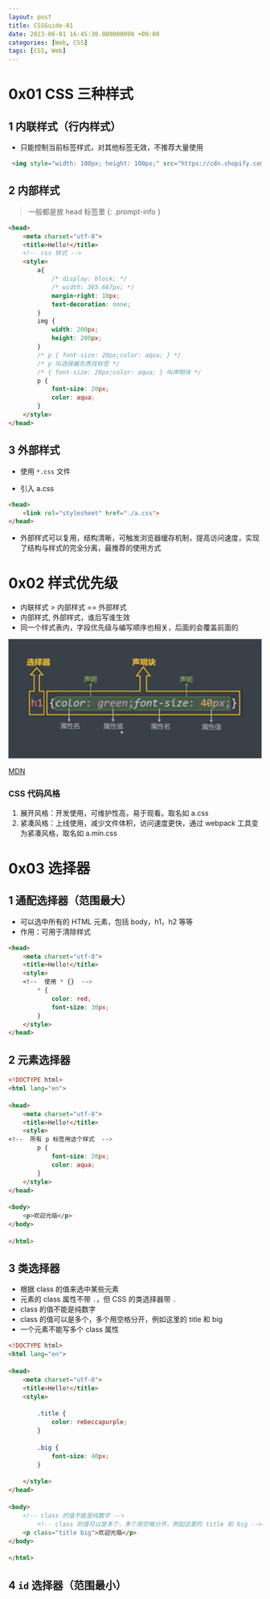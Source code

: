 ```yaml
---
layout: post
title: CSSGuide-01
date: 2023-06-01 16:45:30.000000000 +09:00
categories: [Web, CSS]
tags: [CSS, Web]
---
```


# 0x01 CSS 三种样式

## 1 内联样式（行内样式）
* 只能控制当前标签样式，对其他标签无效，不推荐大量使用

```html
 <img style="width: 100px; height: 100px;" src="https://cdn.shopify.com/s/files">
```

## 2 内部样式

> 一般都是放 head 标签里
{: .prompt-info }


```html
<head>
    <meta charset="utf-8">
    <title>Hello!</title>
    <!-- css 样式 -->
    <style>
        a{
            /* display: block; */
            /* width: 365.667px; */
            margin-right: 10px;
            text-decoration: none;
        }
        img {
            width: 200px;
            height: 200px;
        }
        /* p { font-size: 20px;color: aqua; } */
        /* p 叫选择器负责找标签 */
        /* { font-size: 20px;color: aqua; } 叫声明块 */
        p {
            font-size: 20px;
            color: aqua;
        }
    </style>
</head>
```

## 3 外部样式
* 使用 `*.css` 文件

* 引入 a.css

```html
<head>
    <link rel="stylesheet" href="./a.css">
</head>
```

* 外部样式可以复用，结构清晰，可触发浏览器缓存机制，提高访问速度，实现了结构与样式的完全分离，最推荐的使用方式

# 0x02 样式优先级
* 内联样式 > 内部样式 == 外部样式
* 内部样式, 外部样式，谁后写谁生效
* 同一个样式表内，字段优先级与编写顺序也相关，后面的会覆盖前面的


![image](/assets/images/css/css1.png)

[MDN](https://developer.mozilla.org/zh-CN/docs/Web/CSS)

### CSS 代码风格
1. 展开风格：开发使用，可维护性高，易于观看。取名如 a.css
2. 紧凑风格：上线使用，减少文件体积，访问速度更快，通过 webpack 工具变为紧凑风格，取名如 a.min.css



# 0x03 选择器

## 1 通配选择器（范围最大）
* 可以选中所有的 HTML 元素，包括 body，h1，h2 等等
* 作用：可用于清除样式

```html
<head>
    <meta charset="utf-8">
    <title>Hello!</title>
    <style>
    <!--  使用 * {}  -->
        * {
            color: red;
            font-size: 30px;
        }
    </style>
</head>
```

## 2 元素选择器

```html
<!DOCTYPE html>
<html lang="en">

<head>
    <meta charset="utf-8">
    <title>Hello!</title>
    <style>
<!--  所有 p 标签用这个样式  -->
        p {
            font-size: 20px;
            color: aqua;
        }
    </style>
</head>

<body>
    <p>欢迎光临</p>
</body>

</html>
```

## 3 类选择器
* 根据 class 的值来选中某些元素
* 元素的 class 属性不带 `.`，但 CSS 的类选择器带 `.`
* class 的值不能是纯数字
* class 的值可以是多个，多个用空格分开，例如这里的 title 和 big
* 一个元素不能写多个 class 属性


```html
<!DOCTYPE html>
<html lang="en">

<head>
    <meta charset="utf-8">
    <title>Hello!</title>
    <style>

        .title {
            color: rebeccapurple;
        }

        .big {
            font-size: 40px;
        }
        
    </style>
</head>

<body>
    <!-- class 的值不能是纯数字 -->
        <!-- class 的值可以是多个，多个用空格分开，例如这里的 title 和 big -->
    <p class="title big">欢迎光临</p>
</body>

</html>
```

## 4 `id` 选择器（范围最小）

```html


```
